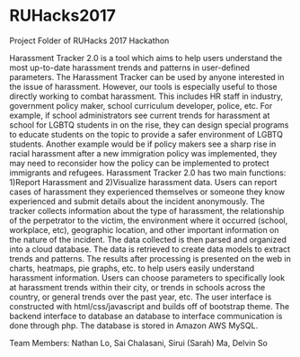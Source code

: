 # RUHacks2017

Project Folder of RUHacks 2017 Hackathon

Harassment Tracker 2.0 is a tool which aims to help users understand the most up-to-date harassment trends and patterns in user-defined parameters.
The Harassment Tracker can be used by anyone interested in the issue of harassment. However, our tools is especially useful to those directly working to combat harassment. This includes HR staff in industry, government policy maker, school curriculum developer, police, etc. For example, if school administrators see current trends for harassment at school for LGBTQ students in on the rise, they can design special programs to educate students on the topic to provide a safer environment of LGBTQ students. Another example would be if policy makers see a sharp rise in racial harassment after a new immigration policy was implemented, they may need to reconsider how the policy can be implemented to protect immigrants and refugees. 
Harassment Tracker 2.0 has two main functions: 1)Report Harassment and 2)Visualize harassment data. 
Users can report cases of harassment they experienced themselves or someone they know experienced and submit details about the incident anonymously. The tracker collects information about the type of harassment, the relationship of the perpetrator to the victim, the environment where it occurred (school, workplace, etc), geographic location, and other important information on the nature of the incident. 
The data collected is then parsed and organized into a cloud database. The data is retrieved to create data models to extract trends and patterns. The results after processing is presented on the web in charts, heatmaps, pie graphs, etc. to help users easily understand harassment information. Users can choose parameters to specifically look at harassment trends within their city, or trends in schools across the country, or general trends over the past year, etc. 
The user interface is constructed with html/css/javascript and builds off of bootstrap theme. The backend interface to database an database to interface communication is done through php. The database is stored in Amazon AWS MySQL. 

Team Members: Nathan Lo, Sai Chalasani, Sirui (Sarah) Ma, Delvin So
